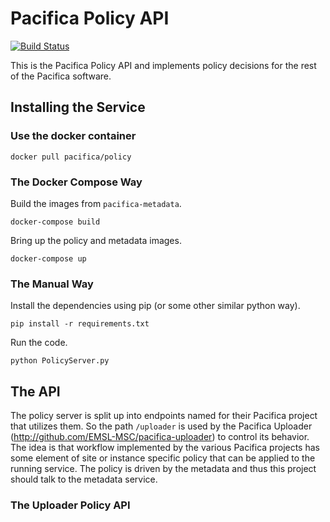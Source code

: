 # Pacifica Policy API
[![Build Status](https://travis-ci.org/EMSL-MSC/pacifica-policy.svg?branch=master)](https://travis-ci.org/EMSL-MSC/pacifica-policy)

This is the Pacifica Policy API and implements policy decisions
for the rest of the Pacifica software.

## Installing the Service

### Use the docker container

```
docker pull pacifica/policy
```

### The Docker Compose Way

Build the images from `pacifica-metadata`.
```
docker-compose build
```

Bring up the policy and metadata images.
```
docker-compose up
```

### The Manual Way

Install the dependencies using pip (or some other similar python way).
```
pip install -r requirements.txt
```

Run the code.
```
python PolicyServer.py
```

## The API

The policy server is split up into endpoints named for their Pacifica
project that utilizes them. So the path `/uploader` is used by the 
Pacifica Uploader (http://github.com/EMSL-MSC/pacifica-uploader) to
control its behavior. The idea is that workflow implemented by the 
various Pacifica projects has some element of site or instance
specific policy that can be applied to the running service. The policy
is driven by the metadata and thus this project should talk to the
metadata service.

### The Uploader Policy API


